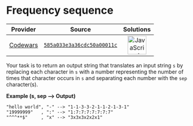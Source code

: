 [_metadata_:generated]: - "true"

# Frequency sequence

<!-- INFO TABLE BEGIN -->

| Provider                                        | Source                                                                               | Solutions                                                                                                                                                    |
| :---------------------------------------------: | :----------------------------------------------------------------------------------: | :----------------------------------------------------------------------------------------------------------------------------------------------------------: |
| [Codewars](../../../docs/providers/Codewars.md) | [`585a033e3a36cdc50a00011c`](https://www.codewars.com/kata/585a033e3a36cdc50a00011c) | [<img src="https://res.cloudinary.com/rascaltwo/image/upload/v1631924076/javascript_ehszr7.svg" alt="JavaScript" title="JavaScript" width="50" />](solve.js) |

<!-- INFO TABLE END -->

Your task is to return an output string that translates an input string `s` by replacing each character in `s` with a number representing the number of times that character occurs in `s` and separating each number with the `sep` character(s).

**Example (s, sep --> Output)**
```
"hello world", "-" --> "1-1-3-3-2-1-1-2-1-3-1"
"19999999"   , ":" --> "1:7:7:7:7:7:7:7"
"^^^**$"     , "x" --> "3x3x3x2x2x1"
```



